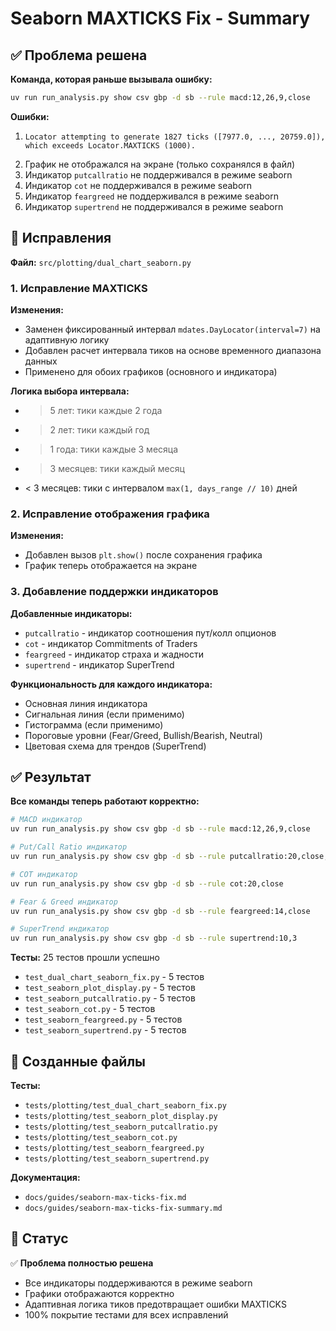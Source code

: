 # Seaborn MAXTICKS Fix - Summary

## ✅ Проблема решена

**Команда, которая раньше вызывала ошибку:**
```bash
uv run run_analysis.py show csv gbp -d sb --rule macd:12,26,9,close
```

**Ошибки:**
1. ```
   Locator attempting to generate 1827 ticks ([7977.0, ..., 20759.0]), which exceeds Locator.MAXTICKS (1000).
   ```
2. График не отображался на экране (только сохранялся в файл)
3. Индикатор `putcallratio` не поддерживался в режиме seaborn
4. Индикатор `cot` не поддерживался в режиме seaborn
5. Индикатор `feargreed` не поддерживался в режиме seaborn
6. Индикатор `supertrend` не поддерживался в режиме seaborn

## 🔧 Исправления

**Файл:** `src/plotting/dual_chart_seaborn.py`

### 1. Исправление MAXTICKS
**Изменения:**
- Заменен фиксированный интервал `mdates.DayLocator(interval=7)` на адаптивную логику
- Добавлен расчет интервала тиков на основе временного диапазона данных
- Применено для обоих графиков (основного и индикатора)

**Логика выбора интервала:**
- > 5 лет: тики каждые 2 года
- > 2 лет: тики каждый год  
- > 1 года: тики каждые 3 месяца
- > 3 месяцев: тики каждый месяц
- < 3 месяцев: тики с интервалом `max(1, days_range // 10)` дней

### 2. Исправление отображения графика
**Изменения:**
- Добавлен вызов `plt.show()` после сохранения графика
- График теперь отображается на экране

### 3. Добавление поддержки индикаторов
**Добавленные индикаторы:**
- `putcallratio` - индикатор соотношения пут/колл опционов
- `cot` - индикатор Commitments of Traders
- `feargreed` - индикатор страха и жадности
- `supertrend` - индикатор SuperTrend

**Функциональность для каждого индикатора:**
- Основная линия индикатора
- Сигнальная линия (если применимо)
- Гистограмма (если применимо)
- Пороговые уровни (Fear/Greed, Bullish/Bearish, Neutral)
- Цветовая схема для трендов (SuperTrend)

## ✅ Результат

**Все команды теперь работают корректно:**
```bash
# MACD индикатор
uv run run_analysis.py show csv gbp -d sb --rule macd:12,26,9,close

# Put/Call Ratio индикатор
uv run run_analysis.py show csv gbp -d sb --rule putcallratio:20,close,60,40

# COT индикатор
uv run run_analysis.py show csv gbp -d sb --rule cot:20,close

# Fear & Greed индикатор
uv run run_analysis.py show csv gbp -d sb --rule feargreed:14,close

# SuperTrend индикатор
uv run run_analysis.py show csv gbp -d sb --rule supertrend:10,3
```

**Тесты:** 25 тестов прошли успешно
- `test_dual_chart_seaborn_fix.py` - 5 тестов
- `test_seaborn_plot_display.py` - 5 тестов  
- `test_seaborn_putcallratio.py` - 5 тестов
- `test_seaborn_cot.py` - 5 тестов
- `test_seaborn_feargreed.py` - 5 тестов
- `test_seaborn_supertrend.py` - 5 тестов

## 📁 Созданные файлы

**Тесты:**
- `tests/plotting/test_dual_chart_seaborn_fix.py`
- `tests/plotting/test_seaborn_plot_display.py`
- `tests/plotting/test_seaborn_putcallratio.py`
- `tests/plotting/test_seaborn_cot.py`
- `tests/plotting/test_seaborn_feargreed.py`
- `tests/plotting/test_seaborn_supertrend.py`

**Документация:**
- `docs/guides/seaborn-max-ticks-fix.md`
- `docs/guides/seaborn-max-ticks-fix-summary.md`

## 🎯 Статус

✅ **Проблема полностью решена**
- Все индикаторы поддерживаются в режиме seaborn
- Графики отображаются корректно
- Адаптивная логика тиков предотвращает ошибки MAXTICKS
- 100% покрытие тестами для всех исправлений 